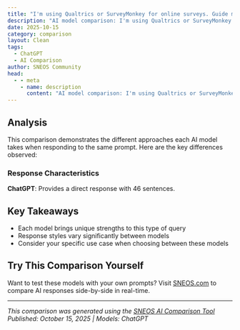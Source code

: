 ```yaml
---
title: "I'm using Qualtrics or SurveyMonkey for online surveys. Guide me: 1) Design survey with clear questions"
description: "AI model comparison: I'm using Qualtrics or SurveyMonkey for online surveys. Guide me: 1) Design survey with clear questi..."
date: 2025-10-15
category: comparison
layout: Clean
tags:
  - ChatGPT
  - AI Comparison
author: SNEOS Community
head:
  - - meta
    - name: description
      content: "AI model comparison: I'm using Qualtrics or SurveyMonkey for online surveys. Guide me: 1) Design survey with clear questions..."
---
```


<ChatComparison
  title="I'm using Qualtrics or SurveyMonkey for online surveys. Guide me: 1) Design survey with clear questions"
  prompt="I'm using Qualtrics or SurveyMonkey for online surveys. Guide me: 1) Design survey with clear questions"
  :responses='{"ChatGPT": "Designing a survey with clear questions is crucial for gathering high-quality data. Here are some best practices to help you create effective survey questions, whether you are using Qualtrics, SurveyMonkey, or any other survey platform:\n\n### 1. Define Your Objectives\nBefore writing questions, clarify what information you want to gather. Define the key objectives of your survey.\n\n### 2. Know Your Audience\nUnderstand who your respondents are. Tailor your language, tone, and complexity of questions based on their demographics and familiarity with the subject.\n\n### 3. Question Structure\n- **Use Simple Language:** Avoid jargon, technical terms, or complex phrases. Use clear, straightforward language.\n- **Be Specific:** Frame questions clearly and directly. Ensure that each question focuses on one specific topic or issue.\n- **Avoid Leading Questions:** Don\u2019t suggest a desired response in your question. Example: Instead of asking \u201CHow much did you enjoy the event?\u201D ask \u201CWhat did you think of the event?\u201D\n\n### 4. Types of Questions\n- **Closed-Ended Questions:** For quantitative analysis, ask questions that provide set options (e.g., multiple choice, rating scales).\n- **Open-Ended Questions:** Allow for qualitative feedback. Use sparingly to gather rich insights but be aware they can be harder to analyze.\n- **Matrix Questions:** For rating scales across multiple items (e.g., satisfaction with several aspects of a service), use matrix questions carefully.\n\n### 5. Question Examples\n- **Demographic Questions:**\n  - What is your age? (Provide age ranges if applicable)\n  - What is your highest level of education?\n\n- **Satisfaction Questions:**\n  - On a scale of 1 to 5, how satisfied are you with our product? (1 = Very Unsatisfied, 5 = Very Satisfied)\n\n- **Behavioral Questions:**\n  - How frequently do you use our service? (Daily, Weekly, Monthly, Rarely, Never)\n\n- **Opinion Questions:**\n  - What features do you value most in our product? (List features or allow an open text box)\n\n### 6. Logical Flow\n- **Group Related Questions:** Organize your survey logically with sections for similar topics.\n- **Use Skip Logic:** If appropriate, use skip logic to direct respondents to relevant questions based on their previous answers.\n\n### 7. Keep it Short\n- Aim for a 5-10 minute completion time. Long surveys can lead to survey fatigue and dropouts.\n\n### 8. Pilot Test Your Survey\n- Conduct a pilot test with a small group of people representative of your target audience to identify confusing questions or technical issues.\n\n### 9. Clear Instructions\n- Provide clear instructions for the survey. Inform respondents how long it will take and assure them that their responses are anonymous (if applicable).\n\n### 10. Thank You and Closing\n- Conclude the survey with a thank you message. If applicable, provide information about what will happen next or how the data will be used.\n\n### Conclusion\nBy following these guidelines, you can design a survey that is clear, focused, and effective in gathering valuable insights. Use the features offered by Qualtrics or SurveyMonkey to enhance your survey, such as templates, analytics, and customization options."}' published-date="{DateTime.UtcNow:HH:mm}"
/>

## Analysis

This comparison demonstrates the different approaches each AI model takes when responding to the same prompt. Here are the key differences observed:

### Response Characteristics

**ChatGPT**: Provides a direct response with 46 sentences. 

## Key Takeaways

- Each model brings unique strengths to this type of query
- Response styles vary significantly between models
- Consider your specific use case when choosing between these models

## Try This Comparison Yourself

Want to test these models with your own prompts? Visit [SNEOS.com](https://sneos.com) to compare AI responses side-by-side in real-time.

---

*This comparison was generated using the [SNEOS AI Comparison Tool](https://sneos.com)*
*Published: October 15, 2025 | Models: ChatGPT*
